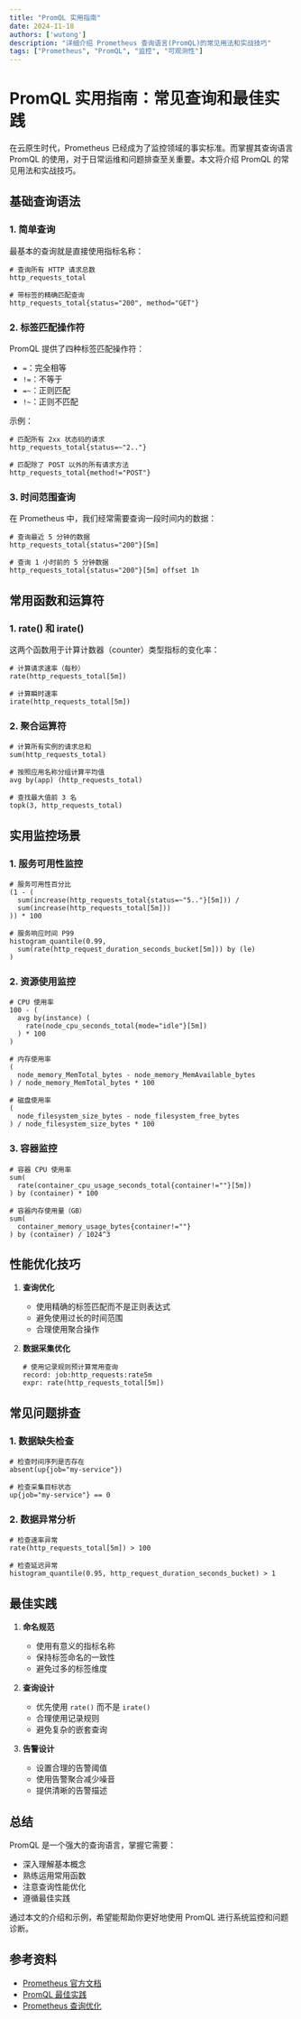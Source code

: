 ```yaml
---
title: "PromQL 实用指南"
date: 2024-11-18
authors: ['wutong']
description: "详细介绍 Prometheus 查询语言(PromQL)的常见用法和实战技巧"
tags: ["Prometheus", "PromQL", "监控", "可观测性"]
---
```


# PromQL 实用指南：常见查询和最佳实践

在云原生时代，Prometheus 已经成为了监控领域的事实标准。而掌握其查询语言 PromQL 的使用，对于日常运维和问题排查至关重要。本文将介绍 PromQL 的常见用法和实战技巧。

## 基础查询语法

### 1. 简单查询

最基本的查询就是直接使用指标名称：

```promql
# 查询所有 HTTP 请求总数
http_requests_total

# 带标签的精确匹配查询
http_requests_total{status="200", method="GET"}
```

### 2. 标签匹配操作符

PromQL 提供了四种标签匹配操作符：

- `=`：完全相等
- `!=`：不等于
- `=~`：正则匹配
- `!~`：正则不匹配

示例：

```promql
# 匹配所有 2xx 状态码的请求
http_requests_total{status=~"2.."}

# 匹配除了 POST 以外的所有请求方法
http_requests_total{method!="POST"}
```

### 3. 时间范围查询

在 Prometheus 中，我们经常需要查询一段时间内的数据：

```promql
# 查询最近 5 分钟的数据
http_requests_total{status="200"}[5m]

# 查询 1 小时前的 5 分钟数据
http_requests_total{status="200"}[5m] offset 1h
```

## 常用函数和运算符

### 1. rate() 和 irate()

这两个函数用于计算计数器（counter）类型指标的变化率：

```promql
# 计算请求速率（每秒）
rate(http_requests_total[5m])

# 计算瞬时速率
irate(http_requests_total[5m])
```

### 2. 聚合运算符

```promql
# 计算所有实例的请求总和
sum(http_requests_total)

# 按照应用名称分组计算平均值
avg by(app) (http_requests_total)

# 查找最大值前 3 名
topk(3, http_requests_total)
```

## 实用监控场景

### 1. 服务可用性监控

```promql
# 服务可用性百分比
(1 - (
  sum(increase(http_requests_total{status=~"5.."}[5m])) /
  sum(increase(http_requests_total[5m]))
)) * 100

# 服务响应时间 P99
histogram_quantile(0.99, 
  sum(rate(http_request_duration_seconds_bucket[5m])) by (le)
)
```

### 2. 资源使用监控

```promql
# CPU 使用率
100 - (
  avg by(instance) (
    rate(node_cpu_seconds_total{mode="idle"}[5m])
  ) * 100
)

# 内存使用率
(
  node_memory_MemTotal_bytes - node_memory_MemAvailable_bytes
) / node_memory_MemTotal_bytes * 100

# 磁盘使用率
(
  node_filesystem_size_bytes - node_filesystem_free_bytes
) / node_filesystem_size_bytes * 100
```

### 3. 容器监控

```promql
# 容器 CPU 使用率
sum(
  rate(container_cpu_usage_seconds_total{container!=""}[5m])
) by (container) * 100

# 容器内存使用量（GB）
sum(
  container_memory_usage_bytes{container!=""}
) by (container) / 1024^3
```

## 性能优化技巧

1. **查询优化**
   - 使用精确的标签匹配而不是正则表达式
   - 避免使用过长的时间范围
   - 合理使用聚合操作

2. **数据采集优化**
   ```promql
   # 使用记录规则预计算常用查询
   record: job:http_requests:rate5m
   expr: rate(http_requests_total[5m])
   ```

## 常见问题排查

### 1. 数据缺失检查

```promql
# 检查时间序列是否存在
absent(up{job="my-service"})

# 检查采集目标状态
up{job="my-service"} == 0
```

### 2. 数据异常分析

```promql
# 检查速率异常
rate(http_requests_total[5m]) > 100

# 检查延迟异常
histogram_quantile(0.95, http_request_duration_seconds_bucket) > 1
```

## 最佳实践

1. **命名规范**
   - 使用有意义的指标名称
   - 保持标签命名的一致性
   - 避免过多的标签维度

2. **查询设计**
   - 优先使用 `rate()` 而不是 `irate()`
   - 合理使用记录规则
   - 避免复杂的嵌套查询

3. **告警设计**
   - 设置合理的告警阈值
   - 使用告警聚合减少噪音
   - 提供清晰的告警描述

## 总结

PromQL 是一个强大的查询语言，掌握它需要：

- 深入理解基本概念
- 熟练运用常用函数
- 注意查询性能优化
- 遵循最佳实践

通过本文的介绍和示例，希望能帮助你更好地使用 PromQL 进行系统监控和问题诊断。

## 参考资料

- [Prometheus 官方文档](https://prometheus.io/docs/prometheus/latest/querying/basics/)
- [PromQL 最佳实践](https://prometheus.io/docs/practices/rules/)
- [Prometheus 查询优化](https://prometheus.io/docs/practices/instrumentation/)
```